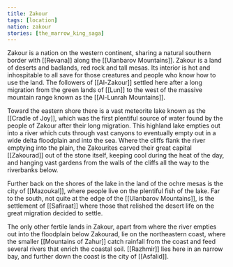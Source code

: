 ```yaml
---
title: Zakour
tags: [location]
nation: zakour
stories: [the_marrow_king_saga]
---
```


Zakour is a nation on the western continent, sharing a natural southern border with [[Revana]] along the [[Ulanbarov Mountains]]. Zakour is a land of deserts and badlands, red rock and tall mesas. Its interior is hot and inhospitable to all save for those creatures and people who know how to use the land. The followers of [[Al-Zakour]] settled here after a long migration from the green lands of [[Lun]] to the west of the massive mountain range known as the [[Al-Lunrah Mountains]].

Toward the eastern shore there is a vast meteorite lake known as the [[Cradle of Joy]], which was the first plentiful source of water found by the people of Zakour after their long migration. This highland lake empties out into a river which cuts through vast canyons to eventually empty out in a wide delta floodplain and into the sea. Where the cliffs flank the river emptying into the plain, the Zakourites carved their great capital [[Zakourad]] out of the stone itself, keeping cool during the heat of the day, and hanging vast gardens from the walls of the cliffs all the way to the riverbanks below.

Further back on the shores of the lake in the land of the ochre mesas is the city of [[Mazoukal]], where people live on the plentiful fish of the lake. Far to the south, not quite at the edge of the [[Ulanbarov Mountains]], is the settlement of [[Safiraat]] where those that relished the desert life on the great migration decided to settle.

The only other fertile lands in Zakour, apart from where the river empties out into the floodplain below Zakourad, lie on the northeastern coast, where the smaller [[Mountains of Zahur]] catch rainfall from the coast and feed several rivers that enrich the coastal soil. [[Razhmir]] lies here in an narrow bay, and further down the coast is the city of [[Asfalid]].

